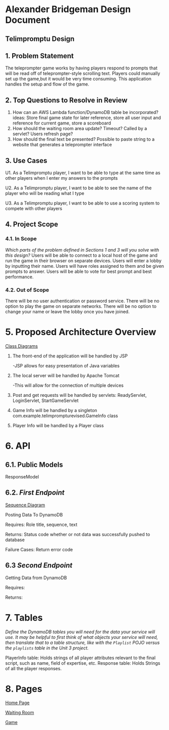 # Alexander Bridgeman Design Document

## Telimpromptu Design

## 1. Problem Statement

The teleprompter game works by having players respond to prompts that will be read off of teleprompter-style scrolling text. Players could manually set up the game,but it would be very time consuming. This application handles the setup and flow of the game. 


## 2. Top Questions to Resolve in Review

1.   How can an AWS Lambda function/DynamoDB table be incorporated?
           ideas: Store final game state for later reference, store all user input and reference for current game, store a scoreboard 
2.   How should the waiting room area update? 
           Timeout? Called by a servlet? Users refresh page?
3.   How should the final text be presented? 
           Possible to paste string to a website that generates a teleprompter interface

## 3. Use Cases

U1. As a Telimpromptu player, I want to be able to type at the same time as other players when I enter my answers to the prompts

U2. As a Telimpromptu player, I want to be able to see the name of the player who will be reading what I type
    
U3. As a Telimpromptu player, I want to be able to use a scoring system to compete with other players

## 4. Project Scope



### 4.1. In Scope

*Which parts of the problem defined in Sections 1 and 3 will you solve with this
design?*
Users will be able to connect to a local host of the game and run the game in their browser on separate devices. Users will enter a lobby by inputting their name. Users will have roles assigned to them and be given prompts to answer. Users will be able to vote for best prompt and best performance.

### 4.2. Out of Scope

There will be no user authentication or password service. There will be no option to play the game on separate networks. There will be no option to change your name or leave the lobby once you have joined. 

# 5. Proposed Architecture Overview



[Class Diagrams](class_diagram.puml)

1. The front-end of the application will be handled by JSP 

    -JSP allows for easy presentation of Java variables


2. The local server will be handled by Apache Tomcat 

    -This will allow for the connection of multiple devices


3. Post and get requests will be handled by servlets: ReadyServlet, LoginServlet, StartGameServlet 
4. Game Info will be handled by a singleton com.example.telimprompturevised.GameInfo class
5. Player Info will be handled by a Player class 



# 6. API

## 6.1. Public Models

ResponseModel

## 6.2. *First Endpoint*

[Sequence Diagram](AddResponseSD.puml)

Posting Data To DynamoDB 

Requires: Role title, sequence, text 

Returns: Status code whether or not data was successfully pushed to database 

Failure Cases: Return error code


## 6.3 *Second Endpoint*

Getting Data from DynamoDB

Requires: 

Returns:


# 7. Tables

*Define the DynamoDB tables you will need for the data your service will use. It
may be helpful to first think of what objects your service will need, then
translate that to a table structure, like with the *`Playlist` POJO* versus the
`playlists` table in the Unit 3 project.*

PlayerInfo table: Holds strings of all player attributes relevant to the final script, such as name, field of expertise, etc.
Response table: Holds Strings of all the player responses. 

# 8. Pages



[Home Page](images/index.png)

[Waiting Room](images/waiting_room.png)

[Game](images/game.png)